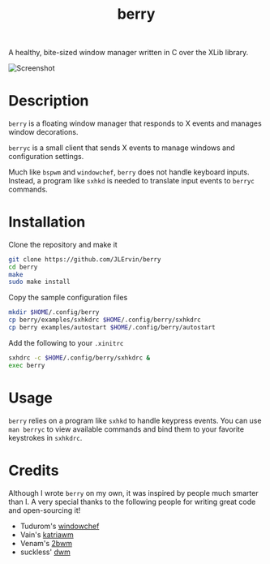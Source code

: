 <div align='center'>
    <h1>berry</h1><br>
</div>

A healthy, bite-sized window manager written in C over the XLib library.

![Screenshot](https://i.imgur.com/J7nwibt.png)

# Description
`berry` is a floating window manager that responds to X events and manages window decorations.

`berryc` is a small client that sends X events to manage windows and configuration settings.

Much like `bspwm` and `windowchef`, `berry` does not handle keyboard inputs.
Instead, a program like `sxhkd` is needed to translate input events to `berryc` commands.

# Installation

Clone the repository and make it

``` bash
git clone https://github.com/JLErvin/berry
cd berry
make
sudo make install
```

Copy the sample configuration files

``` bash
mkdir $HOME/.config/berry
cp berry/examples/sxhkdrc $HOME/.config/berry/sxhkdrc
cp berry examples/autostart $HOME/.config/berry/autostart
```

Add the following to your `.xinitrc`

```bash
sxhdrc -c $HOME/.config/berry/sxhkdrc &
exec berry
```

# Usage

`berry` relies on a program like `sxhkd` to handle keypress events. 
You can use `man berryc` to view available commands and bind them to 
your favorite keystrokes in `sxhkdrc`. 

# Credits

Although I wrote `berry` on my own, it was inspired by people much smarter than I. 
A very special thanks to the following people for writing great code and open-sourcing it!

* Tudurom's [windowchef](https://github.com/tudurom/windowchef)
* Vain's [katriawm](https://github.com/vain/katriawm)
* Venam's [2bwm](https://github.com/venam/2bwm)
* suckless' [dwm](https://dwm.suckless.org/)

